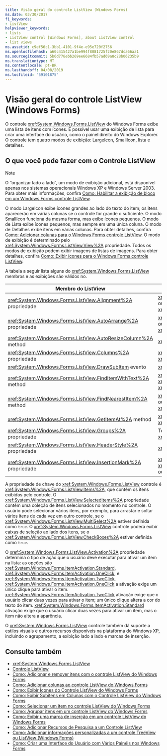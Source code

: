 ```yaml
---
title: Visão geral do controle ListView (Windows Forms)
ms.date: 03/30/2017
f1_keywords:
- ListView
helpviewer_keywords:
- lists
- ListView control [Windows Forms], about ListView control
- list views
ms.assetid: c9ef56c1-3bb1-4101-9f4e-e95e720f2756
ms.openlocfilehash: a60c415427a1be994f8081725f20e867dca66aa1
ms.sourcegitcommit: 5b6d778ebb269ee6684fb57ad69a8c28b06235b9
ms.translationtype: MT
ms.contentlocale: pt-BR
ms.lasthandoff: 04/08/2019
ms.locfileid: "59101875"
---
```

# <a name="listview-control-overview-windows-forms"></a>Visão geral do controle ListView (Windows Forms)
O controle <xref:System.Windows.Forms.ListView> do Windows Forms exibe uma lista de itens com ícones. É possível usar uma exibição de lista para criar uma interface do usuário, como o painel direito do Windows Explorer. O controle tem quatro modos de exibição: LargeIcon, SmallIcon, lista e detalhes.  
  
## <a name="what-you-can-do-with-the-listview-control"></a>O que você pode fazer com o Controle ListView  
  
> [!NOTE]
>  O “organizar lado a lado”, um modo de exibição adicional, está disponível apenas nos sistemas operacionais Windows XP e Windows Server 2003. Para obter mais informações, confira [Como: Habilitar a exibição de bloco em um Windows Forms controle ListView](how-to-enable-tile-view-in-a-windows-forms-listview-control.md).  
  
 O modo LargeIcon exibe ícones grandes ao lado do texto do item; os itens aparecerão em várias colunas se o controle for grande o suficiente. O modo SmallIcon funciona da mesma forma, mas exibe ícones pequenos. O modo de Lista exibe ícones pequenos, mas sempre em uma única coluna. O modo de Detalhes exibe itens em várias colunas. Para obter detalhes, confira [Como: Adicionar colunas para o Windows Forms controle ListView](how-to-add-columns-to-the-windows-forms-listview-control.md). O modo de exibição é determinado pelo <xref:System.Windows.Forms.ListView.View%2A> propriedade. Todos os modos de exibição podem exibir imagens de listas de imagens. Para obter detalhes, confira [Como: Exibir ícones para o Windows Forms controle ListView](how-to-display-icons-for-the-windows-forms-listview-control.md).  
  
 A tabela a seguir lista alguns do <xref:System.Windows.Forms.ListView> membros e as exibições são válidos no.  
  
|Membro do ListView|Exibir|  
|---------------------|----------|  
|<xref:System.Windows.Forms.ListView.Alignment%2A> propriedade|<xref:System.Windows.Forms.View.SmallIcon> ou <xref:System.Windows.Forms.View.LargeIcon>|  
|<xref:System.Windows.Forms.ListView.AutoArrange%2A> propriedade|<xref:System.Windows.Forms.View.SmallIcon> ou <xref:System.Windows.Forms.View.LargeIcon>|  
|<xref:System.Windows.Forms.ListView.AutoResizeColumn%2A> method|<xref:System.Windows.Forms.View.Details>|  
|<xref:System.Windows.Forms.ListView.Columns%2A> propriedade|<xref:System.Windows.Forms.View.Details> ou <xref:System.Windows.Forms.View.Tile>|  
|<xref:System.Windows.Forms.ListView.DrawSubItem> evento|<xref:System.Windows.Forms.View.Details>|  
|<xref:System.Windows.Forms.ListView.FindItemWithText%2A> method|<xref:System.Windows.Forms.View.Details>, <xref:System.Windows.Forms.View.List>, ou <xref:System.Windows.Forms.View.Tile>|  
|<xref:System.Windows.Forms.ListView.FindNearestItem%2A> method|<xref:System.Windows.Forms.View.SmallIcon> ou <xref:System.Windows.Forms.View.LargeIcon>|  
|<xref:System.Windows.Forms.ListView.GetItemAt%2A> method|<xref:System.Windows.Forms.View.Details> ou <xref:System.Windows.Forms.View.Tile>|  
|<xref:System.Windows.Forms.ListView.Groups%2A> propriedade|Todas as exibições, exceto <xref:System.Windows.Forms.View.List>|  
|<xref:System.Windows.Forms.ListView.HeaderStyle%2A> propriedade|<xref:System.Windows.Forms.View.Details>.|  
|<xref:System.Windows.Forms.ListView.InsertionMark%2A> propriedade|<xref:System.Windows.Forms.View.LargeIcon>, <xref:System.Windows.Forms.View.SmallIcon>, ou <xref:System.Windows.Forms.View.Tile>|  
  
 A propriedade de chave do <xref:System.Windows.Forms.ListView> controle é <xref:System.Windows.Forms.ListView.Items%2A>, que contém os itens exibidos pelo controle. O <xref:System.Windows.Forms.ListView.SelectedItems%2A> propriedade contém uma coleção de itens selecionados no momento no controle. O usuário pode selecionar vários itens, por exemplo, para arrastar e soltar vários itens de cada vez em outro controle, se o <xref:System.Windows.Forms.ListView.MultiSelect%2A> estiver definida como `true`. O <xref:System.Windows.Forms.ListView> controle poderá exibir caixas de seleção ao lado dos itens, se o <xref:System.Windows.Forms.ListView.CheckBoxes%2A> estiver definida como `true`.  
  
 O <xref:System.Windows.Forms.ListView.Activation%2A> propriedade determina o tipo de ação que o usuário deve executar para ativar um item na lista: as opções são <xref:System.Windows.Forms.ItemActivation.Standard>, <xref:System.Windows.Forms.ItemActivation.OneClick>, e <xref:System.Windows.Forms.ItemActivation.TwoClick>. <xref:System.Windows.Forms.ItemActivation.OneClick> a ativação exige um único clique para ativar o item. <xref:System.Windows.Forms.ItemActivation.TwoClick> ativação exige que o usuário clicar duas vezes para ativar o item; um único clique altera a cor do texto do item. <xref:System.Windows.Forms.ItemActivation.Standard> ativação exige que o usuário clicar duas vezes para ativar um item, mas o item não altera a aparência.  
  
 O <xref:System.Windows.Forms.ListView> controle também dá suporte a estilos visuais e outros recursos disponíveis na plataforma do Windows XP, incluindo o agrupamento, a exibição lado a lado e marcas de inserção.  
  
## <a name="see-also"></a>Consulte também

- <xref:System.Windows.Forms.ListView>
- [Controle ListView](listview-control-windows-forms.md)
- [Como: Adicionar e remover itens com o controle ListView do Windows Forms](how-to-add-and-remove-items-with-the-windows-forms-listview-control.md)
- [Como: Adicionar colunas ao controle ListView do Windows Forms](how-to-add-columns-to-the-windows-forms-listview-control.md)
- [Como: Exibir Ícones do Controle ListView do Windows Forms](how-to-display-icons-for-the-windows-forms-listview-control.md)
- [Como: Exibir Subitens em Colunas com o Controle ListView do Windows Forms](how-to-display-subitems-in-columns-with-the-windows-forms-listview-control.md)
- [Como: Selecionar um item no controle ListView do Windows Forms](how-to-select-an-item-in-the-windows-forms-listview-control.md)
- [Como: Agrupar itens em um controle ListView do Windows Forms](how-to-group-items-in-a-windows-forms-listview-control.md)
- [Como: Exibir uma marca de inserção em um controle ListView do Windows Forms](how-to-display-an-insertion-mark-in-a-windows-forms-listview-control.md)
- [Como: Adicionar Recursos de Pesquisa a um Controle ListView](how-to-add-search-capabilities-to-a-listview-control.md)
- [Como: Adicionar informações personalizadas a um controle TreeView ou ListView (Windows Forms)](add-custom-information-to-a-treeview-or-listview-control-wf.md)
- [Como: Criar uma Interface do Usuário com Vários Painéis nos Windows Forms](how-to-create-a-multipane-user-interface-with-windows-forms.md)

